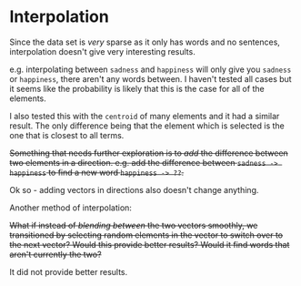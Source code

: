 # Interpolation

Since the data set is *very* sparse as it only has words and no sentences, interpolation doesn't give very interesting results.

e.g. interpolating between `sadness` and `happiness` will only give you `sadness` or `happiness`, there aren't any words between.
I haven't tested all cases but it seems like the probability is likely that this is the case for all of the elements.

I also tested this with the `centroid` of many elements and it had a similar result. The only difference being that the element which is selected is the one that is closest to all terms.

~~Something that needs further exploration is to *add* the difference between two elements in a direction. e.g. add the difference between `sadness -> happiness` to find a new word `happiness -> ??`.~~

Ok so - adding vectors in directions also doesn't change anything.

Another method of interpolation:

~~What if instead of *blending between* the two vectors smoothly, we transitioned by selecting random elements in the vector to switch over to the next vector? Would this provide better results? Would it find words that aren't currently the two?~~

It did not provide better results.
